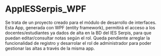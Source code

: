 # AppIESSerpis_WPF

Se trata de un proyecto creado para el módulo de desarrollo de interfaces.
Esta App, generada con WPF (entity framework), permitirá el acceso a los docentes/estudiantes ya dados de alta en la BD del IES Serpis, para que puedan editar/consultar notas según el rol.
Queda pendiente arreglar la funcionalidad de registro y desarrolar el rol de administrador para poder gestionar las altas a través de la misma app.

